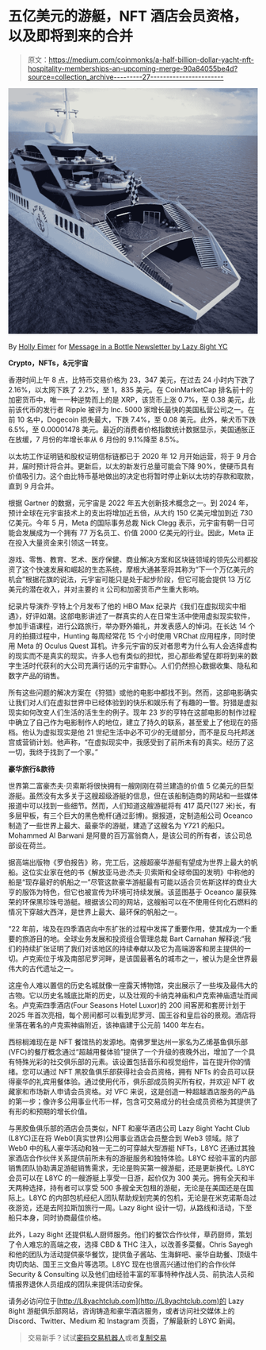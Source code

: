 # 五亿美元的游艇，NFT 酒店会员资格，以及即将到来的合并

> 原文：<https://medium.com/coinmonks/a-half-billion-dollar-yacht-nft-hospitality-memberships-an-upcoming-merge-90a84055be4d?source=collection_archive---------27----------------------->

![](img/33b27a4303da2d73b120381a097f3562.png)

By [Holly Eimer](https://medium.com/u/e25f399c6d84?source=post_page-----90a84055be4d--------------------------------) for [Message in a Bottle Newsletter by Lazy 8ight YC](https://medium.com/u/6dcb932fb22b?source=post_page-----90a84055be4d--------------------------------)

**Crypto，NFTs，&元宇宙**

香港时间上午 8 点，比特币交易价格为 23，347 美元，在过去 24 小时内下跌了 2.16%，以太网下跌了 2.2%，至 1，835 美元。在 CoinMarketCap 排名前十的加密货币中，唯一一种逆势而上的是 XRP，该货币上涨 0.7%，至 0.38 美元，此前该代币的发行者 Ripple 被评为 Inc. 5000 家增长最快的美国私营公司之一。在前 10 名中，Dogecoin 损失最大，下跌 7.4%，至 0.08 美元。此外，柴犬币下跌 6.5%，至 0.00001478 美元。最近的消费者价格指数统计数据显示，美国通胀正在放缓，7 月份的年增长率从 6 月份的 9.1%降至 8.5%。

以太坊工作证明链和股权证明信标链都已于 2020 年 12 月开始运营，将于 9 月合并，届时预计将合并。更新后，以太的新发行总量可能会下降 90%，使硬币具有价值吸引力。这个由比特币基地做出的决定也将暂时停止新以太坊的存款和取款，直到 9 月合并。

根据 Gartner 的数据，元宇宙是 2022 年五大创新技术概念之一。到 2024 年，预计全球在元宇宙技术上的支出将增加近五倍，从大约 150 亿美元增加到近 730 亿美元。今年 5 月，Meta 的国际事务总裁 Nick Clegg 表示，元宇宙有朝一日可能会发展成为一个拥有 77 万名员工、价值 2000 亿美元的行业。因此，Meta 正在投入大量资金来引领这一转变。

游戏、零售、教育、艺术、医疗保健、商业解决方案和区块链领域的领先公司都投资了这个快速发展和崛起的生态系统，摩根大通甚至将其称为“下一个万亿美元的机会”根据花旗的说法，元宇宙可能只是处于起步阶段，但它可能会提供 13 万亿美元的潜在收入，并对主要的 it 公司和加密货币产生重大影响。

纪录片导演乔·亨特上个月发布了他的 HBO Max 纪录片《我们在虚拟现实中相遇》，好评如潮。这部电影讲述了一群真实的人在日常生活中使用虚拟现实软件，参加手语课程，进行公路旅行，举办野外婚礼，并发表感人的悼词。在长达 14 个月的拍摄过程中，Hunting 每周经常花 15 个小时使用 VRChat 应用程序，同时使用 Meta 的 Oculus Quest 耳机。许多元宇宙的反对者思考为什么有人会选择虚构的现实而不是真实的现实。许多人也有类似的担忧，担心那些希望在即将到来的数字生活时代获利的大公司充满行话的元宇宙野心。人们仍然担心数据收集、隐私和数字产品的销售。

所有这些问题的解决方案在《狩猎》或他的电影中都找不到。然而，这部电影确实让我们对人们在虚拟世界中已经体验到的快乐和娱乐有了有趣的一瞥。狩猎是虚拟现实如何改变人们生活的活生生的例子。现年 23 岁的亨特在这部电影的制作过程中确立了自己作为电影制作人的地位，建立了持久的联系，甚至爱上了他现在的搭档。他认为虚拟现实是他 21 世纪生活中必不可少的无缝部分，而不是反乌托邦迷宫或营销计划。他声称，“在虚拟现实中，我感受到了前所未有的真实。经历了这一切，我终于找到了一个家。”

**豪华旅行&款待**

世界第二富豪杰夫·贝索斯将很快拥有一艘刚刚在荷兰建造的价值 5 亿美元的巨型游艇。虽然没有太多关于这艘超级游艇的信息，但在该船制造商的网站和一些媒体报道中可以找到一些细节。然而，人们知道这艘游艇将有 417 英尺(127 米)长，有多层甲板，有三个巨大的黑色桅杆(通过彭博)。据报道，定制造船公司 Oceanco 制造了一些世界上最大、最豪华的游艇，建造了这艘名为 Y721 的船只。Mohammed Al Barwani 是阿曼的百万富翁商人，是该公司的所有者，该公司总部设在荷兰。

据高端出版物《罗伯报告》称，完工后，这艘超豪华游艇有望成为世界上最大的帆船。这位实业家在他的书《解放亚马逊:杰夫·贝索斯和全球帝国的发明》中称他的船是“现存最好的帆船之一”尽管这款豪华游艇最有可能以适合贝佐斯这样的商业大亨的服饰为特色，但它也被宣传为环境可持续发展。该蓝图基于 Oceanco 屡获殊荣的环保黑珍珠号游艇。根据该公司的网站，这艘船可以在不使用任何化石燃料的情况下穿越大西洋，是世界上最大、最环保的帆船之一。

“22 年前，埃及在四季酒店向中东扩张的过程中发挥了重要作用，使其成为一个重要的旅游目的地。全球业务发展和投资组合管理总裁 Bart Carnahan 解释说:“我们的持续扩张证明了我们对该地区的持续奉献以及它为高端游客和房主提供的一切。卢克索位于埃及南部尼罗河畔，是该国最著名的城市之一，被认为是全世界最伟大的古代遗址之一。

这座令人难以置信的历史名城就像一座露天博物馆，突出展示了一些埃及最伟大的古物。它以历史名城底比斯的历史，以及壮观的卡纳克神庙和卢克索神庙遗址而闻名。卢克索四季酒店(Four Seasons Hotel Luxor)的 200 间客房和套房计划于 2025 年首次亮相，每个房间都可以看到尼罗河、国王谷和皇后谷的景观。酒店将坐落在著名的卢克索神庙附近，该神庙建于公元前 1400 年左右。

西棕榈滩现在是 NFT 餐馆热的发源地。南佛罗里达州一家名为乙烯基鱼俱乐部(VFC)的餐厅概念通过“超越用餐体验”提供了一个升级的夜晚外出，增加了一个具有特殊光彩的社交俱乐部的元素。该设置包括音乐和视觉组件，旨在提升你的情绪。您可以通过 NFT 黑胶鱼俱乐部获得社会会员资格，拥有 NFTs 的会员可以获得豪华的礼宾用餐体验。通过使用代币，俱乐部成员购买所有权，并欢迎 NFT 收藏家和市场新人申请会员资格。对 VFC 来说，这是创造一种超越酒店服务的产品的第一步；像许多公用事业代币一样，包含可交易成分的社会成员资格为其提供了有形的和预期的增长价值。

与黑胶鱼俱乐部的酒店会员类似，NFT 和豪华酒店公司 Lazy 8ight Yacht Club (L8YC)正在将 Web0(真实世界)公用事业酒店会员整合到 Web3 领域。除了 Web0 中的私人豪华活动和独一无二的可穿越大型游艇 NFTs，L8YC 还通过其独家酒店合作伙伴关系提供前所未有的游艇服务和独特体验。L8YC 经验丰富的内部销售团队协助满足游艇销售需求，无论是购买第一艘游艇，还是更新换代。L8YC 会员可以在 L8YC 的一艘游艇上享受一日游，起价仅为 300 美元。拥有全天和半天两种选择，持有者可以享受 500 多艘全天包租的游艇，无论是在美国还是在国际上。L8YC 的内部包机经纪人团队帮助规划完美的包机，无论是在米克诺斯岛过夜游览，还是去阿拉斯加旅行一周。Lazy 8ight 设计一切，从路线和活动，下至船只本身，同时协商最佳价格。

此外，Lazy 8ight 还提供私人厨师服务。他们的餐饮合作伙伴，草药厨师，策划了令人难忘的高端之夜，选择 CBD & THC 注入，以改善多菜餐。Chris Sayegh 和他的团队为活动提供豪华餐饮，提供鱼子酱站、生海鲜吧、豪华自助餐、顶级牛肉切肉站、国王三文鱼片等选项。L8YC 现在也很高兴通过他们的合作伙伴 Security & Consulting 以及他们由经验丰富的军事特种作战人员、前执法人员和情报界退休人员组成的团队来提供活动安保。

请务必访问位于[http://L8yachtclub.com](http://L8yachtclub.com)的 Lazy 8ight 游艇俱乐部网站，咨询铸造和豪华酒店服务，或者访问社交媒体上的 Discord、Twitter、Medium 和 Instagram 页面，了解最新的 L8YC 新闻。

> 交易新手？试试[密码交易机器人](/coinmonks/crypto-trading-bot-c2ffce8acb2a)或者[复制交易](/coinmonks/top-10-crypto-copy-trading-platforms-for-beginners-d0c37c7d698c)